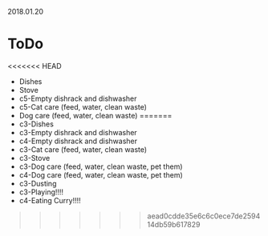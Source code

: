 2018.01.20
# ToDo
<<<<<<< HEAD
   * Dishes
   * Stove
   * c5-Empty dishrack and dishwasher
   * c5-Cat care (feed, water, clean waste)
   * Dog care (feed, water, clean waste)
=======
   * c3-Dishes
   * c3-Empty dishrack and dishwasher
   * c4-Empty dishrack and dishwasher
   * c3-Cat care (feed, water, clean waste)
   * c3-Stove
   * c3-Dog care (feed, water, clean waste, pet them)
   * c4-Dog care (feed, water, clean waste, pet them)
   * c3-Dusting
   * c3-Playing!!!!
   * c4-Eating Curry!!!!
>>>>>>> aead0cdde35e6c6c0ece7de259414db59b617829
